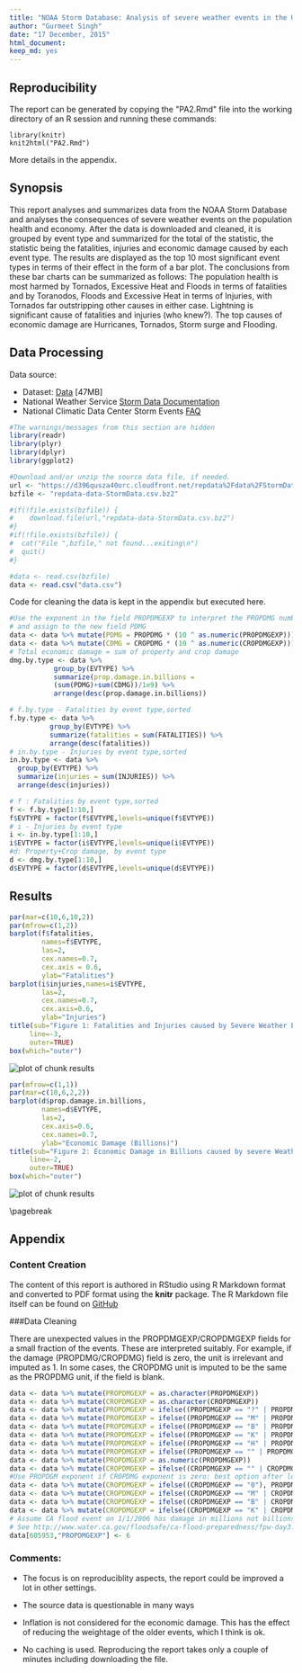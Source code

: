 ```yaml
---
title: "NOAA Storm Database: Analysis of severe weather events in the US and their consequences"
author: "Gurmeet Singh"
date: "17 December, 2015"
html_document:
keep_md: yes
---
```


## Reproducibility
The report can be generated by copying the "PA2.Rmd" file into the
working directory of an R session and running these commands:

```
library(knitr)
knit2html("PA2.Rmd")
```

More details in the appendix.

## Synopsis
This report analyses and summarizes data from the NOAA Storm Database and analyses the consequences of severe weather events on the population health and economy. After the data is downloaded and cleaned, it is grouped by event type and summarized for the total of the statistic, the statistic being the fatalities, injuries and economic damage caused by each event type. The results are displayed as the top 10 most significant event types in terms of their effect in the form of a bar plot. The conclusions from these bar charts can be summarized as follows: The population health is most harmed by Tornados, Excessive Heat and Floods in terms of fatalities and by Toranodos, Floods and Excessive Heat in terms of Injuries, with Tornados far outstripping other causes in either case. Lightning is significant cause of fatalities and injuries (who knew?). The top causes of economic damage are Hurricanes, Tornados, Storm surge and Flooding.

## Data Processing

Data source:

* Dataset: [Data](https://d396qusza40orc.cloudfront.net/repdata%2Fdata%2FStormData.csv.bz2) [47MB]
* National Weather Service [Storm Data Documentation](https://d396qusza40orc.cloudfront.net/repdata%2Fpeer2_doc%2Fpd01016005curr.pdf)
* National Climatic Data Center Storm Events [FAQ](https://d396qusza40orc.cloudfront.net/repdata%2Fpeer2_doc%2FNCDC%20Storm%20Events-FAQ%20Page.pdf)

```r
#The warnings/messages from this section are hidden
library(readr)
library(plyr)
library(dplyr)
library(ggplot2)
```


```r
#Download and/or unzip the source data file, if needed.
url <- "https://d396qusza40orc.cloudfront.net/repdata%2Fdata%2FStormData.csv.bz2"
bzfile <- "repdata-data-StormData.csv.bz2"

#if(!file.exists(bzfile)) {
#    download.file(url,"repdata-data-StormData.csv.bz2")
#}
#if(!file.exists(bzfile)) {
#  cat("File ",bzfile," not found...exiting\n")
#  quit()
#} 

#data <- read.csv(bzfile)
data <- read.csv("data.csv")
```
Code for cleaning the data is kept in the appendix but executed here.



```r
#Use the exponent in the field PROPDMGEXP to interpret the PROPDMG number
# and assign to the new field PDMG
data <- data %>% mutate(PDMG = PROPDMG * (10 ^ as.numeric(PROPDMGEXP)))
data <- data %>% mutate(CDMG = CROPDMG * (10 ^ as.numeric(CROPDMGEXP)))
# Total economic damage = sum of property and crop damage
dmg.by.type <- data %>% 
           group_by(EVTYPE) %>% 
           summarize(prop.damage.in.billions = 
           (sum(PDMG)+sum(CDMG))/1e9) %>% 
           arrange(desc(prop.damage.in.billions))

# f.by.type - Fatalities by event type,sorted
f.by.type <- data %>% 
          group_by(EVTYPE) %>% 
          summarize(fatalities = sum(FATALITIES)) %>% 
          arrange(desc(fatalities))
# in.by.type - Injuries by event type,sorted
in.by.type <- data %>% 
  group_by(EVTYPE) %>% 
  summarize(injuries = sum(INJURIES)) %>% 
  arrange(desc(injuries))

# f : Fatalities by event type,sorted
f <- f.by.type[1:10,]
f$EVTYPE = factor(f$EVTYPE,levels=unique(f$EVTYPE))
# i - Injuries by event type
i <- in.by.type[1:10,]
i$EVTYPE = factor(i$EVTYPE,levels=unique(i$EVTYPE))
#d: Property+Crop damage, by event type
d <- dmg.by.type[1:10,]
d$EVTYPE = factor(d$EVTYPE,levels=unique(d$EVTYPE))
```

## Results



```r
par(mar=c(10,6,10,2))
par(mfrow=c(1,2))
barplot(f$fatalities,
        names=f$EVTYPE,
        las=2,
        cex.names=0.7,
        cex.axis = 0.6,
        ylab="Fatalities")
barplot(i$injuries,names=i$EVTYPE,
        las=2,
        cex.names=0.7,
        cex.axis=0.6,
        ylab="Injuries")
title(sub="Figure 1: Fatalities and Injuries caused by Severe Weather Events, by event type",
     line=-3,
     outer=TRUE)
box(which="outer")
```

![plot of chunk results](figure/results-1.png) 

```r
par(mfrow=c(1,1))
par(mar=c(10,6,2,2))
barplot(d$prop.damage.in.billions,
        names=d$EVTYPE,
        las=2,
        cex.axis=0.6,
        cex.names=0.7,
        ylab="Economic Damage (Billions)")
title(sub="Figure 2: Economic Damage in Billions caused by severe Weather Events, by event type",
     line=-2,
     outer=TRUE)
box(which="outer")
```

![plot of chunk results](figure/results-2.png) 


\pagebreak

## Appendix

### Content Creation

The content of this report is authored in RStudio using R Markdown format and converted to PDF format using the **knitr** package. The R Markdown file itself can be found on [GitHub](https://github.com/swiftgurmeet/coursera-reproducible-research-peer-assessment-2)

###Data Cleaning

There are unexpected values in the PROPDMGEXP/CROPDMGEXP fields for a small fraction of the events. These are interpreted suitably. For example, if the damage (PROPDMG/CROPDMG) field is zero, the unit is irrelevant and imputed as 1. In some cases, the CROPDMG unit is imputed to be the same as the PROPDMG unit, if the field is blank.


```r
data <- data %>% mutate(PROPDMGEXP = as.character(PROPDMGEXP))
data <- data %>% mutate(CROPDMGEXP = as.character(CROPDMGEXP))
data <- data %>% mutate(PROPDMGEXP = ifelse((PROPDMGEXP == "?" | PROPDMGEXP == "+"), 0, PROPDMGEXP))
data <- data %>% mutate(PROPDMGEXP = ifelse((PROPDMGEXP == "M" | PROPDMGEXP == "m"), 6, PROPDMGEXP))
data <- data %>% mutate(PROPDMGEXP = ifelse((PROPDMGEXP == "B" | PROPDMGEXP == "b"), 9, PROPDMGEXP))
data <- data %>% mutate(PROPDMGEXP = ifelse((PROPDMGEXP == "K" | PROPDMGEXP == "k"), 3, PROPDMGEXP))
data <- data %>% mutate(PROPDMGEXP = ifelse((PROPDMGEXP == "H" | PROPDMGEXP == "h"), 2, PROPDMGEXP))
data <- data %>% mutate(PROPDMGEXP = ifelse((PROPDMGEXP == "" | PROPDMGEXP == "-"), 0, PROPDMGEXP))
data <- data %>% mutate(PROPDMGEXP = as.numeric(PROPDMGEXP))
data <- data %>% mutate(CROPDMGEXP = ifelse((CROPDMGEXP == "" | CROPDMGEXP == "?"), 0, CROPDMGEXP))
#Use PROPDGM exponent if CROPDMG exponent is zero: best option after looking at the relevant rows
data <- data %>% mutate(CROPDMGEXP = ifelse((CROPDMGEXP == "0"), PROPDMGEXP, CROPDMGEXP))
data <- data %>% mutate(CROPDMGEXP = ifelse((CROPDMGEXP == "M" | CROPDMGEXP == "m"), 6, CROPDMGEXP))
data <- data %>% mutate(CROPDMGEXP = ifelse((CROPDMGEXP == "B" | CROPDMGEXP == "b"), 9, CROPDMGEXP))
data <- data %>% mutate(CROPDMGEXP = ifelse((CROPDMGEXP == "K" | CROPDMGEXP == "k"), 3, CROPDMGEXP))
# Assume CA flood event on 1/1/2006 has damage in millions not billions.
# See http://www.water.ca.gov/floodsafe/ca-flood-preparedness/fpw-day3.cfm
data[605953,"PROPDMGEXP"] <- 6
```
### Comments:

- The focus is on reproduciblity aspects, the report could be improved a lot in other settings.
- The source data is questionable in many ways
- Inflation is not considered for the economic damage. This has the effect of reducing the weightage of the older events, which I think is ok.

- No caching is used. Reproducing the report takes only a couple of minutes including downloading the file.
